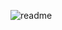 ![readme](https://user-images.githubusercontent.com/58461507/196000151-8234b2de-9fc8-4993-9af6-a44796c2323c.gif)
